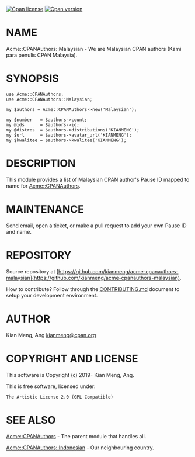 [![Cpan license](https://img.shields.io/cpan/l/Acme-CPANAuthors-Malaysian.svg)](https://metacpan.org/release/Acme-CPANAuthors-Malaysian)
[![Cpan version](https://img.shields.io/cpan/v/Acme-CPANAuthors-Malaysian.svg)](https://metacpan.org/release/Acme-CPANAuthors-Malaysian)

# NAME

Acme::CPANAuthors::Malaysian - We are Malaysian CPAN authors (Kami para penulis
CPAN Malaysia).

# SYNOPSIS

    use Acme::CPANAuthors;
    use Acme::CPANAuthors::Malaysian;

    my $authors = Acme::CPANAuthors->new('Malaysian');

    my $number   = $authors->count;
    my @ids      = $authors->id;
    my @distros  = $authors->distributions('KIANMENG');
    my $url      = $authors->avatar_url('KIANMENG');
    my $kwalitee = $authors->kwalitee('KIANMENG');

# DESCRIPTION

This module provides a list of Malaysian CPAN author's Pause ID mapped to name
for [Acme::CPANAuthors](https://metacpan.org/pod/Acme::CPANAuthors).

# MAINTENANCE

Send email, open a ticket, or make a pull request to add your own Pause ID and
name.

# REPOSITORY

Source repository at [https://github.com/kianmeng/acme-cpanauthors-malaysian](https://github.com/kianmeng/acme-cpanauthors-malaysian).

How to contribute? Follow through the [CONTRIBUTING.md](https://github.com/kianmeng/acme-cpanauthors-malaysian/blob/master/CONTRIBUTING.md) document to setup your development environment.

# AUTHOR

Kian Meng, Ang <kianmeng@cpan.org>

# COPYRIGHT AND LICENSE

This software is Copyright (c) 2019- Kian Meng, Ang.

This is free software, licensed under:

    The Artistic License 2.0 (GPL Compatible)

# SEE ALSO

[Acme::CPANAuthors](https://metacpan.org/pod/Acme::CPANAuthors) - The parent module that handles all.

[Acme::CPANAuthors::Indonesian](https://metacpan.org/pod/Acme::CPANAuthors::Indonesian) - Our neighbouring country.
